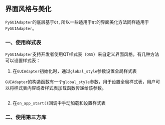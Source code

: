 ## 界面风格与美化

`PyGUIAdapter`的底层基于`Qt`, 所以一些适用于`Qt`的界面美化方法同样适用于`PyGUIAdapter`。

### 一、使用样式表
`PyGUIAdapter`支持开发者使用QT样式表（`QSS`）来自定义界面风格。有几种方法可以设置样式表：

1. 在`GUIAdapter`初始化时，通过`global_style`参数设置全局样式表

`GUIAdapter`的构造函数有一个`global_style`参数，用于设置全局样式表，用户可以将样式表内容或者样式表加载函数传递给该参数。

```python

```

2. 在`on_app_start()`回调中手动加载和设置样式表

### 二、使用第三方库